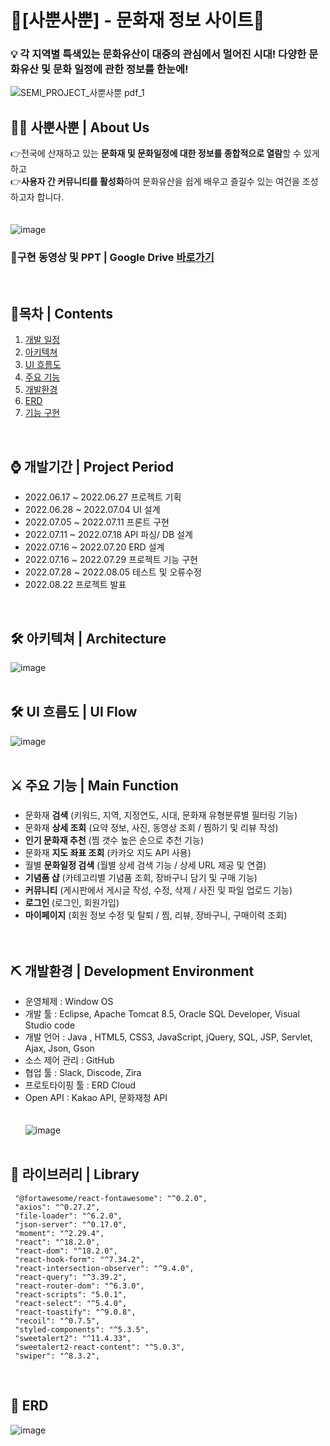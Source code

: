 
# :footprints:[사뿐사뿐] - 문화재 정보 사이트:footprints:
<p>
<p>




### :bulb: 각 지역별 특색있는 문화유산이 대중의 관심에서 멀어진 시대! 다양한 문화유산 및 문화 일정에 관한 정보를 한눈에!
![SEMI_PROJECT_사뿐사뿐 pdf_1](https://user-images.githubusercontent.com/110010716/221620228-998682fa-87b6-4325-ace4-9254d18121b0.png)


## :running_woman: 사뿐사뿐 | About Us
👉전국에 산재하고 있는 <b>문화재 및 문화일정에 대한 정보를 종합적으로 열람</b>할 수 있게하고<br>
👉<b>사용자 간 커뮤니티를 활성화</b>하여 문화유산을 쉽게 배우고 즐길수 있는 여건을 조성하고자 합니다.<br>
<br>
<br>
![image](https://user-images.githubusercontent.com/110010716/221626536-82c4d5d7-6f03-493d-89b7-cbf0b36d034b.png)

### :movie_camera:구현 동영상 및 PPT | Google Drive [바로가기](https://drive.google.com/drive/folders/1RdLfbwmSQiJUSqqcsab5JzN1wkyX2W7k?usp=sharing)

<br>

## 🔭목차 | Contents
1. [개발 일정](#-개발기간--project-period)
2. [아키텍쳐](#-아키텍쳐--architecture)
3. [UI 흐름도](#-ui-흐름도)
4. [주요 기능](#-주요-기능--Main-Function)
5. [개발환경](#-개발환경--development-environment)
6. [ERD](#-erd)
7. [기능 구현](#-기능-구현)


<br>


## ⌚ 개발기간 | Project Period
- 2022.06.17 ~ 2022.06.27 프로젝트 기획<br>
- 2022.06.28 ~ 2022.07.04 UI 설계<br>
- 2022.07.05 ~ 2022.07.11 프론트 구현<br>
- 2022.07.11 ~ 2022.07.18 API 파싱/ DB 설계<br>
- 2022.07.16 ~ 2022.07.20 ERD 설계<br>
- 2022.07.16 ~ 2022.07.29 프로젝트 기능 구현<br>
- 2022.07.28 ~ 2022.08.05 테스트 및 오류수정<br> 
- 2022.08.22 프로젝트 발표<br>

<br>





## 🛠 아키텍쳐 | Architecture
![image](https://user-images.githubusercontent.com/110010716/221781853-31f0b14e-098e-4aa7-a3a5-07dcd33af443.png)
  <br>
  <br>
  
## 🛠 UI 흐름도 | UI Flow
![image](https://user-images.githubusercontent.com/110010716/221782464-b26250aa-c060-4891-bf9b-a7e3a72ff75f.png)
  <br>
  <br>

## ⚔ 주요 기능 | Main Function
### 
- 문화재 <b>검색</b> (키워드, 지역, 지정연도, 시대, 문화재 유형분류별 필터링 기능)<br>
- 문화재 <b>상세 조회</b> (요약 정보, 사진, 동영상 조회 / 찜하기 및 리뷰 작성)<br>
- <b>인기 문화재 추천</b> (찜 갯수 높은 순으로 추천 기능)<br>
- 문화재 <b>지도 좌표 조회</b> (카카오 지도 API 사용)<br>
- 월별 <b>문화일정 검색</b> (월별 상세 검색 기능 / 상세 URL 제공 및 연결)<br>
- <b>기념품 샵</b> (카테고리별 기념품 조회, 장바구니 담기 및 구매 기능)<br>
- <b>커뮤니티</b> (게시판에서 게시글 작성, 수정, 삭제 / 사진 및 파일 업로드 기능)<br>
- <b>로그인 </b> (로그인, 회원가입)<br>
- <b>마이페이지</b> (회원 정보 수정 및 탈퇴 / 찜, 리뷰, 장바구니, 구매이력 조회)<br>
  <br>
  <br>

## ⛏ 개발환경 | Development Environment 
- 운영체제 : Window OS<br>
- 개발 툴 : Eclipse, Apache Tomcat 8.5, Oracle SQL Developer, Visual Studio code<br>
- 개발 언어 : Java , HTML5, CSS3, JavaScript, jQuery, SQL, JSP, Servlet, Ajax, Json, Gson<br>
- 소스 제어 관리 : GitHub<br>
- 협업 툴 : Slack, Discode, Zira<br>
- 프로토타이핑 툴 : ERD Cloud<br>
- Open API : Kakao API, 문화재청 API<br>
  <br>
  <br>
![image](https://user-images.githubusercontent.com/110010716/221635450-09d8d5d0-2c44-4e70-a215-85c744c7cdfc.png)
  <br>
  <br>


## 🎨 라이브러리 | Library

     "@fortawesome/react-fontawesome": "^0.2.0",
     "axios": "^0.27.2",
     "file-loader": "^6.2.0",
     "json-server": "^0.17.0",
     "moment": "^2.29.4",
     "react": "^18.2.0",
     "react-dom": "^18.2.0",
     "react-hook-form": "^7.34.2",
     "react-intersection-observer": "^9.4.0",
     "react-query": "^3.39.2",
     "react-router-dom": "^6.3.0",
     "react-scripts": "5.0.1",
     "react-select": "^5.4.0",
     "react-toastify": "^9.0.8",
     "recoil": "^0.7.5",
     "styled-components": "^5.3.5",
     "sweetalert2": "^11.4.33",
     "sweetalert2-react-content": "^5.0.3",
     "swiper": "^8.3.2",
     

    

<br>

## 🔑 ERD 

![image](https://user-images.githubusercontent.com/110010716/221628382-92f235c4-8dee-4d9e-932e-9d8dadb979dc.png)


<br>






